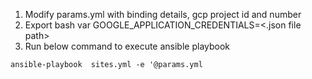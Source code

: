 1. Modify params.yml with binding details, gcp project id and number
2. Export bash var GOOGLE_APPLICATION_CREDENTIALS=<.json file path>
2. Run below command to execute ansible playbook
```
ansible-playbook  sites.yml -e '@params.yml
```
